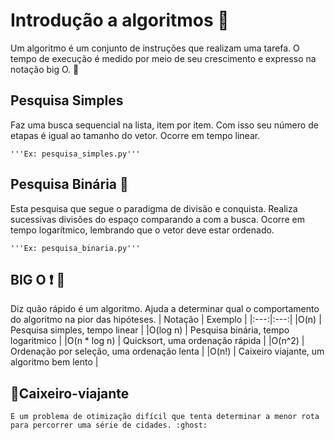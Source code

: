 # Introdução a algoritmos :metal:

Um algoritmo é um conjunto de instruções que realizam uma tarefa. O tempo de execução é medido por meio de seu crescimento e expresso na notação big O. :runner:

## Pesquisa Simples
Faz uma busca sequencial na lista, item por item. Com isso seu número de etapas é igual ao tamanho do vetor. Ocorre em tempo linear.

    '''Ex: pesquisa_simples.py'''

## Pesquisa Binária :eyes:
Esta pesquisa que segue o paradigma de divisão e conquista. Realiza sucessivas divisões do espaço comparando a com a busca.   Ocorre em tempo logarítmico, lembrando que o vetor deve estar ordenado.

    '''Ex: pesquisa_binaria.py'''


## BIG O :heavy_exclamation_mark: :eyes:
Diz quão rápido é um algoritmo. Ajuda a determinar qual o comportamento do algoritmo na pior das hipóteses.
| Notação | Exemplo |
|:---:|:---:|
|O(n) | Pesquisa simples, tempo linear |
|O(log n) | Pesquisa binária, tempo logaritmico |
|O(n * log n) | Quicksort, uma ordenação rápida |
|O(n^2) | Ordenação por seleção, uma ordenação lenta |
|O(n!) | Caixeiro viajante, um algoritmo bem lento |


## :duck:Caixeiro-viajante
    É um problema de otimização difícil que tenta determinar a menor rota para percorrer uma série de cidades. :ghost:
